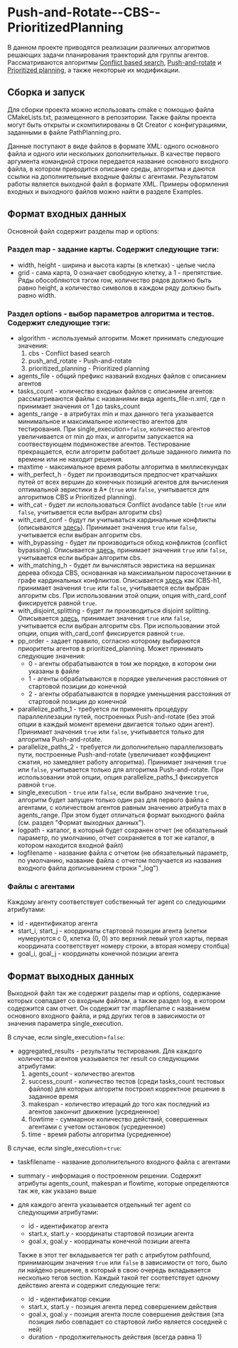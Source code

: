 # Push-and-Rotate--CBS--PrioritizedPlanning
В данном проекте приводятся реализации различных алгоритмов решающих задачи планирования траекторий для группы агентов. Рассматриваются алгоритмы [Conflict based search](https://www.aaai.org/ocs/index.php/AAAI/AAAI12/paper/viewFile/5062/5239), [Push-and-rotate](https://pdfs.semanticscholar.org/0a84/5fa6530f84b5df50d652a5e4eecc38d77681.pdf) и [Prioritized planning](https://arxiv.org/pdf/1409.2399.pdf), а также некоторые их модификации.

## Сборка и запуск
Для сборки проекта можно использовать cmake с помощью файла CMakeLists.txt, размещенного в репозитории. Также файлы проекта могут быть открыты и скомпилированы в Qt Creator с конфигурациями, заданными в файле PathPlanning.pro.

Данные поступают в виде файлов в формате XML: одного основного файла и одного или нескольких дополнительных. В качестве первого аргумента командной строки передается название основного входного файла, в котором приводится описание среды, алгоритма и даются ссылки на дополнительные входные файлы с агентами. Результатом работы является выходной файл в формате XML. Примеры оформления входных и выходного файлов можно найти в разделе Examples.

## Формат входных данных
Основной файл содержит разделы map и options:

### Раздел map - задание карты. Содержит следующие тэги:
- width, height - ширина и высота карты (в клетках) - целые числа
- grid - сама карта, 0 означает свободную клетку, а 1 - препятствие. Ряды обособляются тэгом row, количество рядов должно быть равно height, а количество символов в каждом ряду должно быть равно width.

### Раздел options - выбор параметров алгоритма и тестов. Содержит следующие тэги:
- algorithm - используемый алгоритм. Может принимать следующие значения:
    1. cbs - Conflict based search
    2. push_and_rotate - Push-and-rotate
    3. prioritized_planning - Prioritized planning
- agents_file - общий префикс названий входных файлов с описанием агентов
- tasks_count - количество входных файлов с описанием агентов: рассматриваются файлы с названиями вида agents_file-n.xml, где n принимает значения от 1 до tasks_count
- agents_range - в атрибутах min и max данного тега указывается минимальное и максимальное количество агентов для тестирования. При single_execution=`false`, количество агентов увеличивается от min до max, и алгоритм запускается на соотвествующем подмножестве агентов. Тестирование прекращается, если алгоритм работает дольше заданного лимита по времени или не находит решения.
- maxtime - максимальное время работы алгоритма в миллисекундах
- with_perfect_h - будет ли производиться предпосчет кратчайших путей от всех вершин до конечных позиций агентов для вычисления оптимальной эвристики в A\* (`true` или `false`, учитывается для алгоритмов CBS и Prioritized planning).
- with_cat - будет ли использоваться Conflict avodance table (`true` или `false`, учитывается если выбран алгоритм cbs)
- with_card_conf - будут ли учитываться кардинальные конфликты (описываются [здесь](https://pdfs.semanticscholar.org/c072/38579a95c424707dbe855efba189cce68650.pdf)). Принимает значения `true` или `false`, учитывается если выбран алгоритм cbs.
- with_bypassing - будет ли производиться обход конфликтов (conflict bypassing). Описывается [здесь](https://pdfs.semanticscholar.org/c072/38579a95c424707dbe855efba189cce68650.pdf), принимает значения `true` или `false`, учитывается если выбран алгоритм cbs.
- with_matching_h - будет ли вычисляться эвристика на вершинах дерева обхода CBS, основанная на максимальном паросочетаннии в графе кардинальных конфликтов. Описывается [здесь](http://idm-lab.org/bib/abstracts/papers/icaps18a.pdf) как ICBS-h1, принимает значения `true` или `false`, учитывается если выбран алгоритм cbs. При использовании этой опции, опция with_card_conf фиксируется равной `true`.
- with_disjoint_splitting - будет ли производиться disjoint splitting. Описывается [здесь](http://idm-lab.org/bib/abstracts/papers/icaps19a.pdf), принимает значения `true` или `false`, учитывается если выбран алгоритм cbs. При использовании этой опции, опция with_card_conf фиксируется равной `true`.
- pp_order - задает правило, согласно которому выбираются приоритеты агентов в prioritized_planning. Может принимать следующие значения:
    - 0 - агенты обрабатываются в том же порядке, в котором они указаны в файле
    - 1 - агенты обрабатываются в порядке увеличения расстояния от стартовой позиции до конечной
    - 2 - агенты обрабатываются в порядке уменьшения расстояния от стартовой позиции до конечной
- parallelize_paths_1 - требуется ли применять процедуру параллеллезации путей, построенных Push-and-rotate (без этой опции в каждый момент времени двигается только один агент). Принимает значения `true` или `false`, учитывается только для алгоритма Push-and-rotate.
- parallelize_paths_2 - требуется ли дополнительно параллелизовать пути, построенные Push-and-rotate (увеличивает коэффициент сжатия, но замедляет работу алгоритма). Принимает значения `true` или `false`, учитывается только для алгоритма Push-and-rotate. При использовании этой опции, опция parallelize_paths_1 фиксируется равной `true`.
- single_execution - `true` или `false`, если выбрано значение `true`, алгоритм будет запущен только один раз для первого файла с агентами, с количеством агентов равным значению атрибута max в agents_range. При этом будет отличаться формат выходного файла (см. раздел "Формат выходных данных").
- logpath - каталог, в который будет сохранен отчет (не обязательный параметр, по умолчанию, отчет сохраняется в тот же каталог, в котором находится входной файл)
- logfilename - название файла с отчетом (не обязательный параметр, по умолчанию, название файла с отчетом получается из названия входного файла дописыванием строки "_log")

### Файлы с агентами
Каждому агенту соответствует собственный тег agent со следующими атрибутами:
- id - идентификатор агента
- start_i, start_j - координаты стартовой позиции агента (клетки нумеруются с 0, клетка (0, 0) это верхний левый угол карты, первая координата соответствует номеру строки, а вторая номеру столбца)
- goal_i, goal_j - координаты конечной позиции агента

## Формат выходных данных
Выходной файл так же содержит разделы map и options, содержание которых совпадает со входным файлом, а также раздел log, в котором содержится сам отчет. Он содержит
тэг mapfilename с названием основного входного файла, и ряд других тегов в зависимости от значения параметра single_execution.

В случае, если single_execution=`false`:

- aggregated_results - результаты тестирования. Для каждого количества агентов указывается тег result со следующими атрибутами:
    1. agents_count - количество агентов
    2. success_count - количество тестов (среди tasks_count тестовых файлов) для которых алгоритм построил корректное решение в заданное время
    3. makespan - количество итераций до того как последний из агентов закончит движение (усредненное)
    4. flowtime - суммарное количество действий, совершенных агентами с учетом остановок (усредненное)
    5. time - время работы алгоритма (усредненное)

В случае, если single_execution=`true`:

- taskfilename - название дополнительного входного файла с агентами
- summary - информация о построенном решении. Содержит атрибуты agents_count, makespan и flowtime, которые определяются так же, как указано выше
- для каждого агента указывается отдельный тег agent со следующими атрибутами:
    - id - идентификатор агента
    - start.x, start.y - координаты стартовой позиции агента
    - goal.x, goal.y - координаты конечной позиции агента

    Также в этот тег вкладывается тег path с атрибутом pathfound, принимающим значения `true` или `false` в зависимости от того, было ли найдено решение, в который в свою очередь вкладывается несколько тегов section. Каждый такой тег соответствует одному действию агента и содержит следующие теги:
    - id - идентификатор секции
    - start.x, start.y - позиция агента перед совершением действия
    - goal.x, goal.y - позиция агента после совершения действия (эта позиция либо совпадает со стартовой либо является соседней с ней)
    - duration - продолжительность действия (всегда равна 1)

